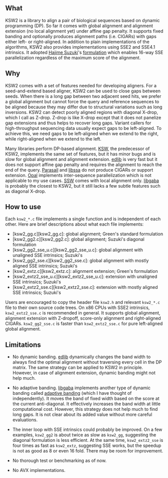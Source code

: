 ## What

KSW2 is a library to align a pair of biological sequences based on dynamic
programming (DP). So far it comes with global alignment and alignment extension
(no local alignment yet) under affine gap penalty. It supports fixed banding
and optionally produces alignment paths (i.e. CIGARs) with gaps either left- or
right-aligned.  In addition to plain implementations of the algorithms, KSW2
also provides implementations using SSE2 and SSE4.1 intrinsics. It adopted
[Hajime Suzuki][hs]'s [formulation][hs-eq] which enables 16-way SSE
parallelization regardless of the maximum score of the alignment.

## Why

KSW2 comes with a set of features needed for developing aligners. For a
seed-and-extend based aligner, KSW2 can be used to close gaps between seeds.
When there is a long gap between two adjacent seed hits, we prefer a global
alignment but cannot force the query and reference sequences to be aligned
because they may differ due to structural variations such as long inversions.
KSW2 can detect poorly aligned regions with diagonal X-drop, which I call as
Z-drop. Z-drop is like X-drop except that it does not panelize gap extensions
and thus helps to recover long gaps. Variant callers for high-throughput
sequencing data usually expect gaps to be left-aligned.  To achieve this, we
need gaps to be left-aligned when we extend to the right, while right-aligned
when we extend to the left.

Many libraries perform DP-based alignment. [KSW][klib], the predecessor of
KSW2, implements the same set of features, but it has minor bugs and is slow
for global alignment and alignment extension.  [edlib][edlib] is very fast but
it does not support affine gap penalty and requires the alignment to reach the
end of the query. [Parasail][para] and [libssa][ssa] do not produce CIGARs or
support extension. [Opal][opal] implements inter-sequence parallelization which
is not applicable to my use cases. [SSW][ssw] comes with local alignment only.
[libgaba][gaba] is probably the closest to KSW2, but it still lacks a few
subtle features such as diagonal X-drop.

## How to use

Each `ksw2_*.c` file implements a single function and is independent of each
other. Here are brief descriptions about what each file implements:

* [ksw2_gg.c][ksw2_gg.c]: global alignment; Green's standard formulation
* [ksw2_gg2.c][ksw2_gg2.c]: global alignment; Suzuki's diagonal formulation
* [ksw2_gg2_sse_u.c][ksw2_gg2_sse_u.c]: global alignment with unaligned SSE intrinsics; Suzuki's
* [ksw2_gg2_sse.c][ksw2_gg2_sse.c]: global alignment with mostly aligned SSE intrinsics; Suzuki's
* [ksw2_extz.c][ksw2_extz.c]: alignment extension; Green's formulation
* [ksw2_extz2_sse_u.c][ksw2_extz2_sse_u.c]: extension with unaligned SSE intrinsics; Suzuki's
* [ksw2_extz2_sse.c][ksw2_extz2_sse.c]: extension with mostly aligned SSE intrinsics; Suzuki's

Users are encouraged to copy the header file `ksw2.h` and relevant
`ksw2_*.c` file to their own source code trees. On x86 CPUs with SSE2
intrinsics, `ksw2_extz2_sse.c` is recommended in general. It supports global
alignment, alignment extension with Z-dropoff, score-only alignment and
right-aligned CIGARs. `ksw2_gg2_sse.c` is faster than `ksw2_extz2_sse.c` for
pure left-aligned global alignment.

## Limitations

* No dynamic banding. [edlib][edlib] dynamically changes the band width to
  always find the optimal alignment without traversing every cell in the DP
  matrix. The same strategy can be applied to KSW2 in principle. However, in
  case of alignment extension, dynamic banding might not help much.

* No adaptive banding. [libgaba][gaba] implements another type of dynamic
  banding called [adaptive banding][adap-band] (which I have thought of
  independently). It moves the band of fixed width based on the score at the
  current anti-diagonal. It effectively increases the band width at little
  computational cost. However, this strategy does not help much to find
  long gaps. It is not clear about its added value without more careful
  evaluations.

* The inner loop with SSE intrinsics could probably be improved. On a few
  examples, `ksw2_gg2` is about twice as slow as `ksw2_gg`, suggesting the
  diagonal formulation is less efficient. At the same time, `ksw2_extz2_sse` is
  four times as fast as `ksw2_extz`, suggesting SSE works, but the speedup
  is not as good as 8 or even 16 fold. There may be room for improvement.

* No thorough test or benchmarking as of now.

* No AVX implementations.

[hs]: https://github.com/ocxtal
[hs-eq]: https://github.com/ocxtal/diffbench
[edlib]: https://github.com/Martinsos/edlib
[klib]: https://github.com/attractivechaos/klib
[para]: https://github.com/jeffdaily/parasail
[opal]: https://github.com/Martinsos/opal
[ssw]: https://github.com/mengyao/Complete-Striped-Smith-Waterman-Library
[ssa]: https://github.com/RonnySoak/libssa
[gaba]: https://github.com/ocxtal/libgaba
[adap-band]: https://github.com/ocxtal/adaptivebandbench
